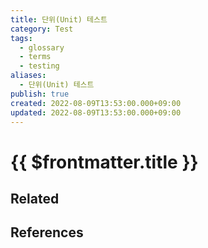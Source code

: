 ```yaml
---
title: 단위(Unit) 테스트
category: Test
tags:
  - glossary
  - terms
  - testing
aliases:
  - 단위(Unit) 테스트
publish: true
created: 2022-08-09T13:53:00.000+09:00
updated: 2022-08-09T13:53:00.000+09:00
---
```


# {{ $frontmatter.title }}

## Related

## References
